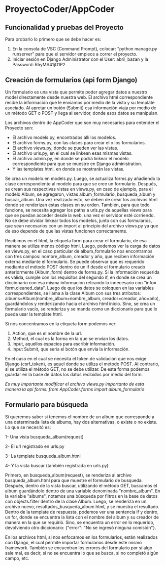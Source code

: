 # ProyectoCoder/AppCoder
## Funcionalidad y pruebas del Proyecto
Para probarlo lo primero que se debe hacer es:
1. En la consola de VSC (Command Prompt), colocar: "python manage.py runserver" para que el servidor empiece a correr el proyecto. 
2. Iniciar sesión en Django Administrator con el User: abril_bazan y la Password: R5yMS41jO1P2

## Creación de formularios (api form Django)
 Un formulario es una vista que permite poder agregar datos a nuestro model directamente desde nuestra web. El archivo html correspondiente recibe la información que le enviamos por medio de la vista y su template asociado. Al apretar un botón (Submit) esa información viaja por medio de un método GET o POST y llega al servidor, donde esos datos se manipulan.

Los archivos dentro de AppCoder que son muy necesarios para entender el Proyecto son:
 - El archivo models.py, encontrados allí los modelos.
 - El archivo forms.py, con las clases para crear el o los formularios.
 - El archivo views.py, donde se pueden ver las vistas.
 - El archivo urls.py, en el cual se linkean esas mismas vistas.
 - El archivo admin.py, en donde se podrá linkear el modelo correspondiente para que se muestre en Django administration.
 - Y las templates html, en donde se mostrarán las vistas. 

Se crea un modelo en models.py. Luego, se actualiza forms.py añadiendo la clase correspondiente al modelo para que se cree un formulario. Después, se crean sus respectivas vistas en views.py, en caso de ejemplo, para el modelo Album, se agregaron, vistas album_formulario, busqueda_album y buscar_album. Una vez realizado esto, se deben de crear los archivos html donde se renderizan estas clases en su orden. También, para que todo funcione, se necesita agregar los paths a urls.py de aquellas views para que se puedan acceder desde la web, una vez el servidor esté corriendo. No se debe olvidar linkear todos los modelos, junto con sus formularios, que sean necesarios con un import al principio del archivo views.py ya que de eso depende de que las vistas funcionen correctamente. 

Recibimos en el html, la etiqueta form para crear el formulario, de esa manera se utiliza menos código html. Luego, podemos ver la carga de datos en views.py, en el caso particular de album_formulario nos encontramos con tres campos: nombre_album, creador y año, que reciben información externa mediante el formulario. Se puede observar que es requerido mediante el método POST dentro de un if desde el formulario creado anteriormente (Album_form) dentro de forms.py. Si la información requerida es válida, cumple con los requisitos del segundo if, en donde se crea un diccionario con esa misma información retirando lo innecesario con "info= form.cleaned_data". Luego de que los datos se coloquen en las variables correspondientes, se llama a la clase Album con sus tres atributos: albums=Album(nombre_album=nombre_album, creador=creador, año=año), guardándolos y renderizando hacia el archivo html inicio. Sino, se crea un formulario vacío, se renderiza y se manda como un diccionario para que lo pueda usar la template html.

 Si nos concentramos en la etiqueta form podemos ver:
1) Action, que es el nombre de la url.
2) Method, el cual es la forma en la que se envían los datos.
3) Input, aquellos espacios para escribir información.
4) Input Submit, que sería el botón que envía la información.

En el caso en el cual se necesita el token de validación que nos exige Django (csrf_token), es aquel donde se utiliza el método POST. Al contrario, si se utiliza el método GET, no se debe utilizar. 
De esta forma podemos guardar en la base de datos los datos recibidos por medio del form. 

_Es muy importante modificar el archivo views.py importanto de esta manera la api forms:
from AppCoder.forms import album_formulario_

## Formulario para búsqueda
Si queremos saber si tenemos el nombre de un album que corresponde a una determinada lista de albums, hay dos alternativas, o existe o no existe.
Lo que se necesitó es:

1- Una vista busqueda_album(request)

2- El url registrado en urls.py

3- La template busqueda_album.html

4- Y la vista buscar (también registrada en urls.py)

Primero, en busqueda_album(request), se renderiza al archivo busqueda_album.html para que muestre el formulario de busqueda. Después, dentro de la vista buscar, utilizando el método GET, buscamos el album guardándolo dentro de una variable denominada "nombre_album". En la variable "albums", notamos una búsqueda por filtros en la base de datos con objects.filter dentro de la clase Album. Luego, se renderiza en un archivo nuevo, resultados_busqueda_album.html, y se muestra el resultado. Dentro de la template de respuesta, podemos ver una sentencia if y dentro, un for, donde se encuentra la lista con el nombre del album y su creador de manera en la que se requirió.  Sino, se encuentra un error en lo requerido, devolviendo otro diccionario: {"error": "No se ingresó ninguna comisión"}.

 En los archivos html, si nos enfocamos en los formularios, están realizados con Django, el cual permite importar formularios desde este mismo framework. También se encuentran los errores del formulario por si algo sale mal, es decir, si no se encuentra lo que se busca, si no completó algún campo, etc. 